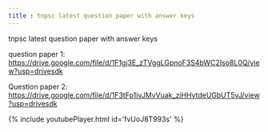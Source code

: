 ```yaml
---
title : tnpsc latest question paper with answer keys
---
```


tnpsc latest question paper with answer keys

question paper 1:
https://drive.google.com/file/d/1F1gj3E_zTVggLGpnoF3S4bWC2Iso8L0Q/view?usp=drivesdk

Question paper 2:
https://drive.google.com/file/d/1F3tFp1ivJMvVuak_ziHHvtdeUGbUT5vJ/view?usp=drivesdk



{% include youtubePlayer.html id='fvUoJ8T993s' %}
